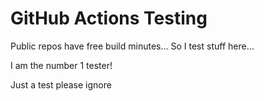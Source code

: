 # GitHub Actions Testing

Public repos have free build minutes…
So I test stuff here…

I am the number 1 tester!

Just a test please ignore
